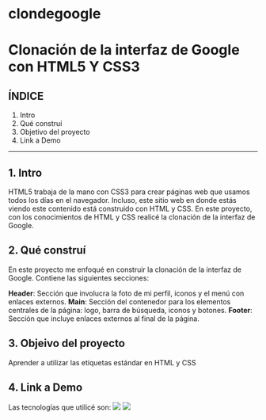# clondegoogle
# Clonación de la interfaz de Google con HTML5 Y CSS3
## **ÍNDICE**
1. Intro
2. Qué construí
3. Objetivo del proyecto
4. Link a Demo

****

## 1. Intro
HTML5 trabaja de la mano con CSS3 para crear páginas web que usamos todos los días en el navegador. Incluso, este sitio web en donde estás viendo este contenido está construido con HTML y CSS. En este proyecto, con los conocimientos de HTML y CSS realicé la clonación de la interfaz de Google.

## 2. Qué construí
En este proyecto me enfoqué en construir la clonación de la interfaz de Google.
Contiene  las siguientes secciones:

**Header**: Sección que involucra la foto de mi perfil, iconos y el menú con enlaces externos.
**Main**: Sección del contenedor para los elementos centrales de la página: logo, barra de búsqueda, iconos y botones.
**Footer**: Sección que incluye enlaces externos al final de la página.


## 3. Objeivo del proyecto
Aprender a utilizar las etiquetas estándar en HTML y CSS
## 4. Link a Demo
Las tecnologías que utilicé son:
<img src="https://img.shields.io/badge/HTML5-E34F26?style=for-the-badge&logo=html5&logoColor=white" />
<img src="https://img.shields.io/badge/CSS3-1572B6?style=for-the-badge&logo=css3&logoColor=white" />
